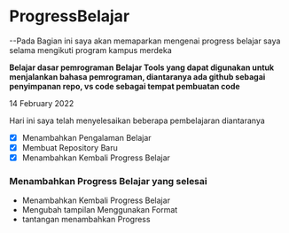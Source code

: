 # ProgressBelajar

--Pada Bagian ini saya akan memaparkan mengenai progress belajar saya selama mengikuti program kampus merdeka

**Belajar dasar pemrograman**
**Belajar Tools yang dapat digunakan untuk menjalankan bahasa pemrograman, diantaranya ada github sebagai penyimpanan repo, vs code sebagai tempat pembuatan code**

14 February 2022

Hari ini saya telah menyelesaikan beberapa pembelajaran diantaranya


- [x] Menambahkan Pengalaman Belajar
- [x] Membuat Repository Baru
- [x] Menambahkan Kembali Progress Belajar

### Menambahkan Progress Belajar yang selesai

- Menambahkan Kembali Progress Belajar
- Mengubah tampilan Menggunakan Format
- tantangan menambahkan Progress

